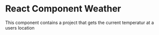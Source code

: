 <!--
@Author: Andreee Ray <DevelDoe>
@Date:   2017-03-05T15:47:54+01:00
@Email:  me@andreeray.se
@Filename: readme.md
@Last modified by:   DevelDoe
@Last modified time: 2017-03-05T15:53:53+01:00
-->



# React Component Weather

This component contains a project that gets the current temperatur at a users location
